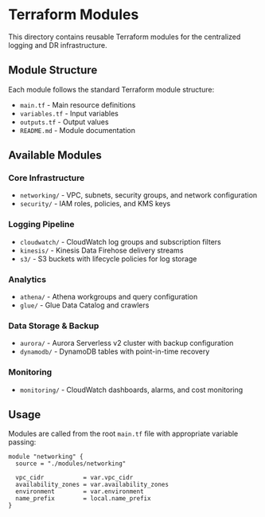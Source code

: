 # Terraform Modules

This directory contains reusable Terraform modules for the centralized logging and DR infrastructure.

## Module Structure

Each module follows the standard Terraform module structure:
- `main.tf` - Main resource definitions
- `variables.tf` - Input variables
- `outputs.tf` - Output values
- `README.md` - Module documentation

## Available Modules

### Core Infrastructure
- `networking/` - VPC, subnets, security groups, and network configuration
- `security/` - IAM roles, policies, and KMS keys

### Logging Pipeline
- `cloudwatch/` - CloudWatch log groups and subscription filters
- `kinesis/` - Kinesis Data Firehose delivery streams
- `s3/` - S3 buckets with lifecycle policies for log storage

### Analytics
- `athena/` - Athena workgroups and query configuration
- `glue/` - Glue Data Catalog and crawlers

### Data Storage & Backup
- `aurora/` - Aurora Serverless v2 cluster with backup configuration
- `dynamodb/` - DynamoDB tables with point-in-time recovery

### Monitoring
- `monitoring/` - CloudWatch dashboards, alarms, and cost monitoring

## Usage

Modules are called from the root `main.tf` file with appropriate variable passing:

```hcl
module "networking" {
  source = "./modules/networking"
  
  vpc_cidr           = var.vpc_cidr
  availability_zones = var.availability_zones
  environment        = var.environment
  name_prefix        = local.name_prefix
}
```